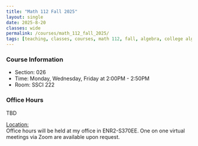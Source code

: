 ```yaml
---
title: "Math 112 Fall 2025"
layout: single
date: 2025-8-20
classes: wide
permalink: /courses/math_112_fall_2025/
tags: [teaching, classes, courses, math 112, fall, algebra, college algebra]
---
```

### Course Information
- Section: 026
- Time: Monday, Wednesday, Friday at 2:00PM - 2:50PM
- Room: SSCI 222

### Office Hours
TBD

<ins>Location:</ins>  
Office hours will be held at my office in ENR2-S370EE. One on one virtual meetings via Zoom are available upon request.  